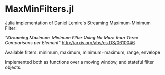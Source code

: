 # MaxMinFilters.jl

Julia implementation of Daniel Lemire's Streaming Maximum-Minimum Filter:

_"Streaming Maximum-Minimum Filter Using No More than Three Comparisons per Element"_
http://arxiv.org/abs/cs.DS/0610046

Available filters:
minimum, maximum, minimum+maximum, range, envelope

Implemented both as functions over a moving window, and stateful filter objects.
